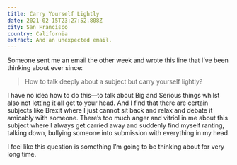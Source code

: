 ```yaml
---
title: Carry Yourself Lightly
date: 2021-02-15T23:27:52.808Z
city: San Francisco
country: California
extract: And an unexpected email.
---
```

Someone sent me an email the other week and wrote this line that I’ve been thinking about ever since:

> How to talk deeply about a subject but carry yourself lightly?

I have no idea how to do this—to talk about Big and Serious things whilst also not letting it all get to your head. And I find that there are certain subjects like Brexit where I just cannot sit back and relax and debate it amicably with someone. There’s too much anger and vitriol in me about this subject where I always get carried away and suddenly find myself ranting, talking down, bullying someone into submission with everything in my head.

I feel like this question is something I’m going to be thinking about for very long time. 